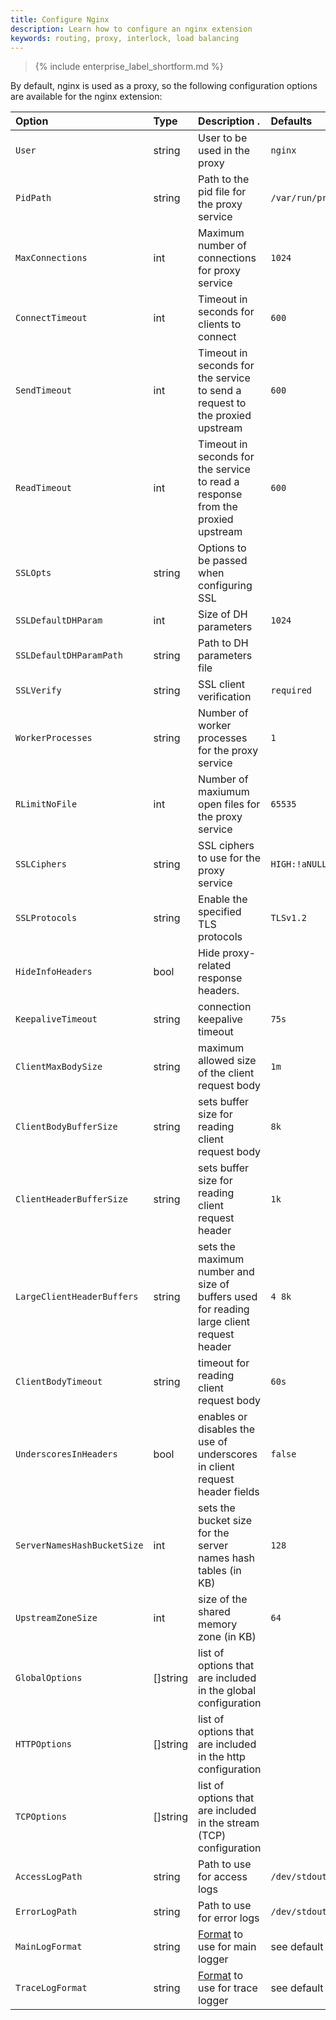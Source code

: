 ```yaml
---
title: Configure Nginx
description: Learn how to configure an nginx extension
keywords: routing, proxy, interlock, load balancing
---
```


>{% include enterprise_label_shortform.md %}

By default, nginx is used as a proxy, so the following configuration options are
available for the nginx extension:

| Option             | Type        | Description . | Defaults  |
|:------ |:------ |:------ |:------ |
| `User` | string | User to be used in the proxy | `nginx` |
| `PidPath` | string | Path to the pid file for the proxy service | `/var/run/proxy.pid` |
| `MaxConnections` | int | Maximum number of connections for proxy service | `1024` |
| `ConnectTimeout` | int | Timeout in seconds for clients to connect | `600` |
| `SendTimeout` | int | Timeout in seconds for the service to send a request to the proxied upstream | `600` |
| `ReadTimeout` | int | Timeout in seconds for the service to read a response from the proxied upstream | `600` |
| `SSLOpts` | string | Options to be passed when configuring SSL |  |
| `SSLDefaultDHParam` | int | Size of DH parameters | `1024` |
| `SSLDefaultDHParamPath` | string | Path to DH parameters file | |
| `SSLVerify` | string | SSL client verification | `required` |
| `WorkerProcesses` | string | Number of worker processes for the proxy service | `1` |
| `RLimitNoFile` | int | Number of maxiumum open files for the proxy service | `65535` |
| `SSLCiphers` | string | SSL ciphers to use for the proxy service | `HIGH:!aNULL:!MD5` |
| `SSLProtocols` | string | Enable the specified TLS protocols | `TLSv1.2` |
| `HideInfoHeaders`          | bool | Hide proxy-related response headers.                                                                  |
| `KeepaliveTimeout` | string | connection keepalive timeout | `75s` |
| `ClientMaxBodySize` | string | maximum allowed size of the client request body | `1m` |
| `ClientBodyBufferSize` | string | sets buffer size for reading client request body | `8k` |
| `ClientHeaderBufferSize` | string | sets buffer size for reading client request header | `1k` |
| `LargeClientHeaderBuffers` | string | sets the maximum number and size of buffers used for reading large client request header | `4 8k` |
| `ClientBodyTimeout` | string | timeout for reading client request body | `60s` |
| `UnderscoresInHeaders` | bool | enables or disables the use of underscores in client request header fields| `false` |
| `ServerNamesHashBucketSize` | int | sets the bucket size for the server names hash tables (in KB) | `128` |
| `UpstreamZoneSize` | int | size of the shared memory zone (in KB) | `64` |
| `GlobalOptions` | []string | list of options that are included in the global configuration | |
| `HTTPOptions` | []string | list of options that are included in the http configuration | |
| `TCPOptions` | []string | list of options that are included in the stream (TCP) configuration | |
| `AccessLogPath` | string | Path to use for access logs | `/dev/stdout` |
| `ErrorLogPath` | string | Path to use for error logs | `/dev/stdout` |
| `MainLogFormat` | string | [Format](http://nginx.org/en/docs/http/ngx_http_log_module.html#log_format) to use for main logger | see default format |
| `TraceLogFormat` | string | [Format](http://nginx.org/en/docs/http/ngx_http_log_module.html#log_format) to use for trace logger | see default format |

